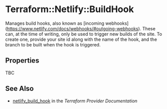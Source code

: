 # Terraform::Netlify::BuildHook

Manages build hooks, also known as [incoming webhooks]
(https://www.netlify.com/docs/webhooks/#outgoing-webhooks). These can,
at the time of writing, only be used to trigger new builds of the site.
To create one, provide your site id along with the name of the hook, and
the branch to be built when the hook is triggered.

## Properties

TBC

## See Also

* [netlify_build_hook](https://www.terraform.io/docs/providers/netlify/r/build_hook.html) in the _Terraform Provider Documentation_